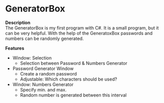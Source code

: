 # GeneratorBox
<strong>Description</strong><br>
The GeneratorBox is my first program with C#. It is a small program, but it can be very helpful. With the help of the GeneratoxBox passwords and numbers can be randomly generated.

<strong>Features</strong><br>
- Window: Selection
  - Selection between Password & Numbers Generator
- Password Generator Window
  - Create a random password
  - Adjustable: Which characters should be used? 
- Window: Numbers Generator
  - Specify min. and max.
  - Random number is generated between this interval
